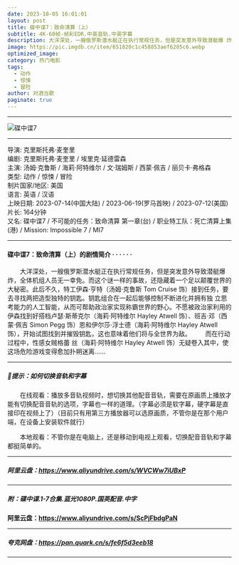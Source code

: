 ```yaml
---
date: 2023-10-05 16:01:01
layout: post
title: 碟中谍7：致命清算（上）
subtitle: 4K-60帧-帧彩EDR.中英音轨.中英字幕
description: 大洋深处，一艘俄罗斯潜水艇正在执行常规任务，但是突发意外导致潜艇爆 炸，全体机组人员无一幸免。而这个谜一样的事故，还隐藏着一个足以颠覆世界的大秘密。此后不久，特工伊森·亨特（汤姆·克鲁斯 Tom Cruise 饰）接到任务，要去寻找两把造型独特的钥匙...
image: https://pic.imgdb.cn/item/651820c1c458853aef6285c6.webp 
optimized_image: 
category: 热门电影
tags:
  - 动作
  - 惊悚
  - 冒险
author: 对酒当歌
paginate: true
---
```


---

![碟中谍7](https://pic.imgdb.cn/item/65182e04c458853aef681323.webp)

---

导演: 克里斯托弗·麦奎里  
编剧: 克里斯托弗·麦奎里 / 埃里克·延德雷森  
主演: 汤姆·克鲁斯 / 海莉·阿特维尔 / 文·瑞姆斯 / 西蒙·佩吉 / 丽贝卡·弗格森  
类型: 动作 / 惊悚 / 冒险  
制片国家/地区: 美国  
语言: 英语  /  汉语  
上映日期: 2023-07-14(中国大陆) / 2023-06-19(罗马首映) / 2023-07-12(美国)  
片长: 164分钟  
又名: 碟中谍7 / 不可能的任务：致命清算 第一章(台) / 职业特工队：死亡清算上集(港) / Mission: Impossible 7 / MI7  

---

#### 碟中谍7：致命清算（上）的剧情简介 · · · · · ·

　　大洋深处，一艘俄罗斯潜水艇正在执行常规任务，但是突发意外导致潜艇爆 炸，全体机组人员无一幸免。而这个谜一样的事故，还隐藏着一个足以颠覆世界的大秘密。此后不久，特工伊森·亨特（汤姆·克鲁斯 Tom Cruise 饰）接到任务，要去寻找两把造型独特的钥匙。钥匙组合在一起后能够控制不断进化并拥有独 立思考能力的人工智能，从而可帮助政治家实现称霸世界的野心。不愿被政治家利用的伊森找到好搭档卢瑟·斯蒂克尔（海莉·阿特维尔 Hayley Atwell 饰）、班吉·邓（西蒙·佩吉 Simon Pegg 饰）恩和伊尔莎·浮士德（海莉·阿特维尔 Hayley Atwell 饰），开始试图找到并摧毁钥匙，这也意味着他们将与全世界为敌。
　　而在行动过程中，性感女贼格蕾 丝（海莉·阿特维尔 Hayley Atwell 饰）无疑卷入其中，使这场危险游戏变得愈加扑朔迷离……

---

##### 🔔提示：如何切换音轨和字幕

　　在线观看：播放多音轨视频时，想切换其他配音音轨，需要在原画质上播放才能有切换配音音轨的选项，字幕也一样的道理。（字幕必须是软字幕，硬字幕是直接印在视频上了）（目前只有用第三方播放器可以选原画质，不管你是在那个用户端，在设备上安装软件就行）

　　本地观看：不管你是在电脑上，还是移动到电视上观看，切换配音音轨和字幕都挺简单的。

---

##### 阿里云盘：<https://www.aliyundrive.com/s/WVCWw7iUBxP>

---

##### 附：碟中谍.1-7合集.蓝光1080P.国英配音.中字

**阿里云盘：<https://www.aliyundrive.com/s/ScPjFbdgPaN>**

---

##### 夸克网盘：<https://pan.quark.cn/s/fe6f5d3eeb18>

---
